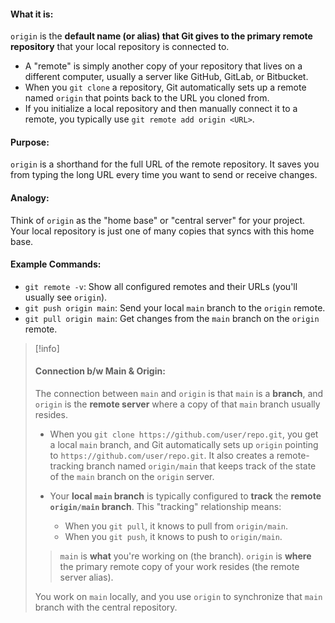 
#### **What it is:** 
`origin` is the **default name (or alias) that Git gives to the primary remote repository** that your local repository is connected to.
    
- A "remote" is simply another copy of your repository that lives on a different computer, usually a server like GitHub, GitLab, or Bitbucket.
- When you `git clone` a repository, Git automatically sets up a remote named `origin` that points back to the URL you cloned from.
- If you initialize a local repository and then manually connect it to a remote, you typically use `git remote add origin <URL>`.
#### **Purpose:** 
`origin` is a shorthand for the full URL of the remote repository. It saves you from typing the long URL every time you want to send or receive changes.
    
#### **Analogy:** 
Think of `origin` as the "home base" or "central server" for your project. Your local repository is just one of many copies that syncs with this home base.
    
#### **Example Commands:**
    
- `git remote -v`: Show all configured remotes and their URLs (you'll usually see `origin`).
- `git push origin main`: Send your local `main` branch to the `origin` remote.
- `git pull origin main`: Get changes from the `main` branch on the `origin` remote.

> [!info]
> #### Connection b/w Main & Origin:
> The connection between `main` and `origin` is that `main` is a **branch**, and `origin` is the **remote server** where a copy of that `main` branch usually resides.
> 
> - When you `git clone https://github.com/user/repo.git`, you get a local `main` branch, and Git automatically sets up `origin` pointing to `https://github.com/user/repo.git`. It also creates a remote-tracking branch named `origin/main` that keeps track of the state of the `main` branch on the `origin` server.
> 
> - Your **local `main` branch** is typically configured to **track** the **remote `origin/main` branch**. This "tracking" relationship means:
>     - When you `git pull`, it knows to pull from `origin/main`.
>     - When you `git push`, it knows to push to `origin/main`.
> 
> 
> > `main` is **what** you're working on (the branch).
> > `origin` is **where** the primary remote copy of your work resides (the remote server alias).
> > 
> You work on `main` locally, and you use `origin` to synchronize that `main` branch with the central repository.